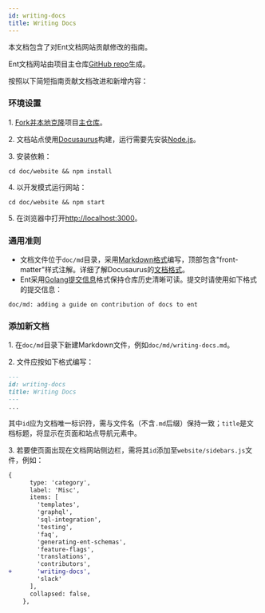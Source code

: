 ```yaml
---
id: writing-docs
title: Writing Docs
---
```


本文档包含了对Ent文档网站贡献修改的指南。

Ent文档网站由项目主仓库[GitHub repo](https://github.com/ent/ent)生成。

按照以下简短指南贡献文档改进和新增内容：

### 环境设置

1\. [Fork并本地克隆](https://docs.github.com/en/github/getting-started-with-github/quickstart/fork-a-repo)项目[主仓库](https://github.com/ent/ent)。

2\. 文档站点使用[Docusaurus](https://docusaurus.io/)构建，运行需要先安装[Node.js](https://nodejs.org/en/)。

3\. 安装依赖：

```shell
cd doc/website && npm install
```

4\. 以开发模式运行网站：

```shell
cd doc/website && npm start
```

5\. 在浏览器中打开[http://localhost:3000](http://localhost:3000)。

### 通用准则

* 文档文件位于`doc/md`目录，采用[Markdown格式](https://en.wikipedia.org/wiki/Markdown)编写，顶部包含"front-matter"样式注解。详细了解Docusaurus的[文档格式](https://docusaurus.io/docs/docs-introduction)。
* Ent采用[Golang提交信息](https://github.com/golang/go/wiki/CommitMessage)格式保持仓库历史清晰可读。提交时请使用如下格式的提交信息：

```text
doc/md: adding a guide on contribution of docs to ent
```

### 添加新文档

1\. 在`doc/md`目录下新建Markdown文件，例如`doc/md/writing-docs.md`。

2\. 文件应按如下格式编写：

```markdown
---
id: writing-docs
title: Writing Docs
---
...
```

其中`id`应为文档唯一标识符，需与文件名（不含`.md`后缀）保持一致；`title`是文档标题，将显示在页面和站点导航元素中。

3\. 若要使页面出现在文档网站侧边栏，需将其`id`添加至`website/sidebars.js`文件，例如：

```diff
{
      type: 'category',
      label: 'Misc',
      items: [
        'templates',
        'graphql',
        'sql-integration',
        'testing',
        'faq',
        'generating-ent-schemas',
        'feature-flags',
        'translations',
        'contributors',
+       'writing-docs',
        'slack'
      ],
      collapsed: false,
    },
```